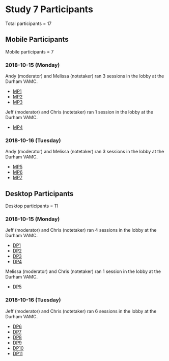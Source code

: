 # Study 7 Participants

Total participants = 17



## Mobile Participants

Mobile participants = 7

### 2018-10-15 (Monday)

Andy (moderator) and Melissa (notetaker) ran 3 sessions in the lobby at the Durham VAMC.

- [MP1](https://github.com/department-of-veterans-affairs/va.gov-team/tree/master/user-research/study-7/participant-notes/mobile/mp1)
- [MP2](https://github.com/department-of-veterans-affairs/va.gov-team/tree/master/user-research/study-7/participant-notes/mobile/mp2)
- [MP3](https://github.com/department-of-veterans-affairs/va.gov-team/tree/master/user-research/study-7/participant-notes/mobile/mp3)

Jeff (moderator) and Chris (notetaker) ran 1 session in the lobby at the Durham VAMC.

- [MP4](https://github.com/department-of-veterans-affairs/va.gov-team/tree/master/user-research/study-7/participant-notes/mobile/mp4)



### 2018-10-16 (Tuesday)

Andy (moderator) and Melissa (notetaker) ran 3 sessions in the lobby at the Durham VAMC.

- [MP5](https://github.com/department-of-veterans-affairs/va.gov-team/tree/master/user-research/study-7/participant-notes/mobile/mp5)
- [MP6](https://github.com/department-of-veterans-affairs/va.gov-team/tree/master/user-research/study-7/participant-notes/mobile/mp6)
- [MP7](https://github.com/department-of-veterans-affairs/va.gov-team/tree/master/user-research/study-7/participant-notes/mobile/mp7)

## Desktop Participants

Desktop participants = 11

### 2018-10-15 (Monday)

Jeff (moderator) and Chris (notetaker) ran 4 sessions in the lobby at the Durham VAMC.

- [DP1](https://github.com/department-of-veterans-affairs/va.gov-team/tree/master/user-research/study-7/participant-notes/desktop/dp1) 
- [DP2](https://github.com/department-of-veterans-affairs/va.gov-team/tree/master/user-research/study-7/participant-notes/desktop/dp2)
- [DP3](https://github.com/department-of-veterans-affairs/va.gov-team/tree/master/user-research/study-7/participant-notes/desktop/dp3)
- [DP4](https://github.com/department-of-veterans-affairs/va.gov-team/tree/master/user-research/study-7/participant-notes/desktop/dp4)

Melissa (moderator) and Chris (notetaker) ran 1 session in the lobby at the Durham VAMC.

- [DP5](https://github.com/department-of-veterans-affairs/va.gov-team/tree/master/user-research/study-7/participant-notes/desktop/dp5)



### 2018-10-16 (Tuesday)

Jeff (moderator) and Chris (notetaker) ran 6 sessions in the lobby at the Durham VAMC.

- [DP6](https://github.com/department-of-veterans-affairs/va.gov-team/tree/master/user-research/study-7/participant-notes/desktop/dp6)
- [DP7](https://github.com/department-of-veterans-affairs/va.gov-team/tree/master/user-research/study-7/participant-notes/desktop/dp7)
- [DP8](https://github.com/department-of-veterans-affairs/va.gov-team/tree/master/user-research/study-7/participant-notes/desktop/dp8)
- [DP9](https://github.com/department-of-veterans-affairs/va.gov-team/tree/master/user-research/study-7/participant-notes/desktop/dp9)
- [DP10](https://github.com/department-of-veterans-affairs/va.gov-team/tree/master/user-research/study-7/participant-notes/desktop/dp10)
- [DP11](https://github.com/department-of-veterans-affairs/va.gov-team/tree/master/user-research/study-7/participant-notes/desktop/dp11)